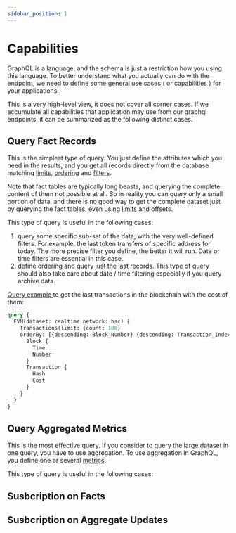 ```yaml
---
sidebar_position: 1
---
```


# Capabilities

GraphQL is a language, and the schema is just a restriction how you using this language.
To better understand what you actually can do with the endpoint, we need to define some 
general use cases ( or capabilities ) for your applications.

This is a very high-level view, it does not cover all corner cases. If we accumulate all
capabilities that application may use from our graphql endpoints, it can be summarized
as the following distinct cases.

## Query Fact Records

This is the simplest type of query. You just define the attributes which you need in the results,
and you get all records directly from the database matching [limits](limits), [ordering](ordering)
and [filters](filters).

Note that fact tables are typically long beasts, and querying the complete content of them not possible at all.
So in reality you can query only a small portion of data, and there is no good way to get the complete
dataset just by querying the fact tables, even using [limits](limits) and offsets.

This type of query is useful in the following cases:

1.  query some specific sub-set of the data, with the very well-defined filters. For example, the last token transfers of specific address for today. The more precise filter you define, the better it will run. Date or time filters are essential in this case.
2.  define ordering and query just the last records. This type of query should also take care about date / time filtering especially if you query archive data.

[Query example ](https://graphql.bitquery.io/ide/Last-transactions-with-cost) to get the last transactions in the blockchain with the cost of them:


```graphql
query {
  EVM(dataset: realtime network: bsc) {
    Transactions(limit: {count: 100}
    orderBy: [{descending: Block_Number} {descending: Transaction_Index}]) {
      Block {
        Time
        Number
      }
      Transaction {
        Hash
        Cost
      }
    }
  }
}
```


## Query Aggregated Metrics

This is the most effective query. 
If you consider to query the large dataset in one query, you have to use aggregation. To use aggregation in
GraphQL, you define one or several [metrics](metrics).

This type of query is useful in the following cases:




## Susbcription on Facts

## Susbcription on Aggregate Updates

